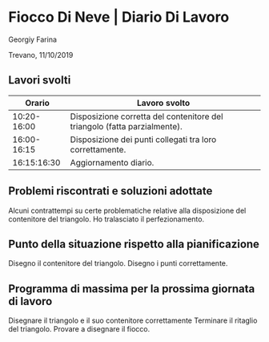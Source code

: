# Fiocco Di Neve | Diario Di Lavoro
Georgiy Farina

Trevano, 11/10/2019
## Lavori svolti
  Orario | Lavoro svolto
  ---------------- | -------------
  10:20-16:00    | Disposizione corretta del contenitore del triangolo (fatta parzialmente).
  16:00-16:15    | Disposizione dei punti collegati tra loro correttamente.
  16:15:16:30    | Aggiornamento diario.
  

## Problemi riscontrati e soluzioni adottate
   Alcuni contrattempi su certe problematiche relative alla disposizione del contenitore del triangolo. Ho tralasciato il perfezionamento.
   
## Punto della situazione rispetto alla pianificazione
   Disegno il contenitore del triangolo.
   Disegno i punti correttamente.
   

## Programma di massima per la prossima giornata di lavoro
   Disegnare il triangolo e il suo contenitore correttamente
   Terminare il ritaglio del triangolo.
   Provare a disegnare il fiocco.
   
